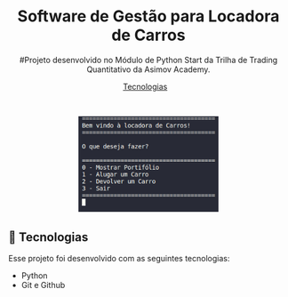 <h1 align="center"> Software de Gestão para Locadora de Carros </h1>

<p align="center">
#Projeto desenvolvido no Módulo de Python Start da Trilha de Trading Quantitativo da Asimov Academy. <br/>
</p>

<p align="center">
  <a href="#-tecnologias">Tecnologias</a>&nbsp;&nbsp;&nbsp;
</p>

<br>

<p align="center">
  <img alt="projeto Chat" src=".github/locadora.png" width="50%">
</p>

## 🚀 Tecnologias

Esse projeto foi desenvolvido com as seguintes tecnologias:

- Python
- Git e Github

